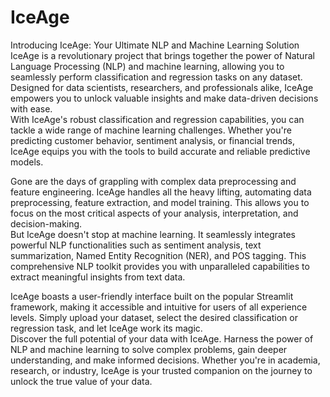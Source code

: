 # IceAge
Introducing IceAge: Your Ultimate NLP and Machine Learning Solution
<br>
IceAge is a revolutionary project that brings together the power of Natural Language Processing (NLP) and machine learning, allowing you to seamlessly perform classification and regression tasks on any dataset. Designed for data scientists, researchers, and professionals alike, IceAge empowers you to unlock valuable insights and make data-driven decisions with ease.
<br>
With IceAge's robust classification and regression capabilities, you can tackle a wide range of machine learning challenges. Whether you're predicting customer behavior, sentiment analysis, or financial trends, IceAge equips you with the tools to build accurate and reliable predictive models.

Gone are the days of grappling with complex data preprocessing and feature engineering. IceAge handles all the heavy lifting, automating data preprocessing, feature extraction, and model training. This allows you to focus on the most critical aspects of your analysis, interpretation, and decision-making.
<br>
But IceAge doesn't stop at machine learning. It seamlessly integrates powerful NLP functionalities such as sentiment analysis, text summarization, Named Entity Recognition (NER), and POS tagging. This comprehensive NLP toolkit provides you with unparalleled capabilities to extract meaningful insights from text data.

IceAge boasts a user-friendly interface built on the popular Streamlit framework, making it accessible and intuitive for users of all experience levels. Simply upload your dataset, select the desired classification or regression task, and let IceAge work its magic.
<br>
Discover the full potential of your data with IceAge. Harness the power of NLP and machine learning to solve complex problems, gain deeper understanding, and make informed decisions. Whether you're in academia, research, or industry, IceAge is your trusted companion on the journey to unlock the true value of your data.
